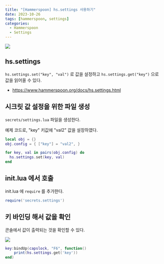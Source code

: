 ```yaml
---
title: "[Hammerspoon] hs.settings 사용하기"
date: 2023-10-26
tags: [hammerspoon, settings]
categories:
  - Hammerspoon
  - Settings 
---
```


![](https://www.hammerspoon.org/images/hammerspoon.png)


## hs.settings

`hs.settings.set("key", "val")` 로 값을 설정하고
`hs.settings.get("key")` 으로 값을 읽어올 수 있다.

- https://www.hammerspoon.org/docs/hs.settings.html


## 시크릿 값 설정을 위한 파일 생성

`secrets/settings.lua` 파일을 생성한다. 

예제 코드로, "key" 키값에 "val2" 값을 설장하였다.


```lua
local obj = {}
obj.config = { ["key"] = "val2", }

for key, val in pairs(obj.config) do
  hs.settings.set(key, val)
end
```

## init.lua 에서 호출

init.lua 에 `require` 를 추가한다. 

```lua
require('secrets.settings')
```


## 키 바인딩 해서 값을 확인

콘솔에서 값이 출력되는 것을 확인할 수 있다. 


![](https://i.imgur.com/Au28IaF.png)


```lua
key:bindUp(capslock, "F6", function()
    print(hs.settings.get('key'))
end)
```

